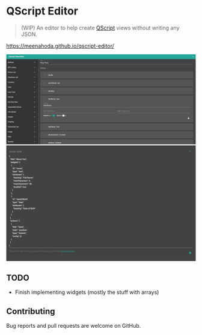# QScript Editor

> (WIP) An editor to help create [QScript](https://github.com/wmfs/qscript) views without writing any JSON.

https://meenahoda.github.io/qscript-editor/

![Editor Screenshot](examples/editor.PNG?raw=true)
![Preview Screenshot](examples/preview.PNG?raw=true)

## TODO
* Finish implementing widgets (mostly the stuff with arrays)

## Contributing

Bug reports and pull requests are welcome on GitHub.
